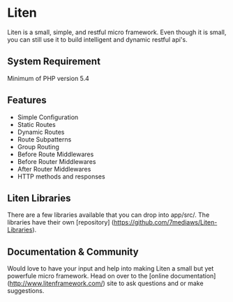 # Liten
Liten is a small, simple, and restful micro framework. Even though it is small, you can still use it to build 
intelligent and dynamic restful api's.

## System Requirement

Minimum of PHP version 5.4

## Features

* Simple Configuration
* Static Routes
* Dynamic Routes
* Route Subpatterns
* Group Routing
* Before Route Middlewares
* Before Router Middlewares
* After Router Middlewares
* HTTP methods and responses

## Liten Libraries

There are a few libraries available that you can drop into app/src/. The libraries have their 
own [repository] (https://github.com/7mediaws/Liten-Libraries).

## Documentation & Community

Would love to have your input and help into making Liten a small but yet powerfule micro framework. Head on over to 
the [online documentation] (http://www.litenframework.com/) site to ask questions and or make suggestions.